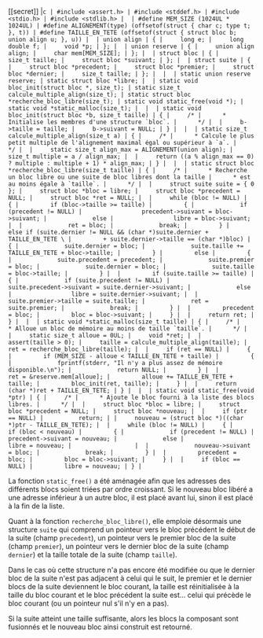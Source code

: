 [[secret]]
|```c
| #include <assert.h>
| #include <stddef.h>
| #include <stdio.h>
| #include <stdlib.h>
| 
| #define MEM_SIZE (1024UL * 1024UL)
| #define ALIGNEMENT(type) (offsetof(struct { char c; type t; }, t))
| #define TAILLE_EN_TETE (offsetof(struct { struct bloc b; union align u; }, u))
| 
| union align
| {
|     long e;
|     long double f;
|     void *p;
| };
| 
| union reserve
| {
|     union align align;
|     char mem[MEM_SIZE];
| };
| 
| struct bloc
| {
|     size_t taille;
|     struct bloc *suivant;
| };
| 
| struct suite
| {
|     struct bloc *precedent;
|     struct bloc *premier;
|     struct bloc *dernier;
|     size_t taille;
| };
| 
| 
| static union reserve reserve;
| static struct bloc *libre;
| 
| static void bloc_init(struct bloc *, size_t);
| static size_t calcule_multiple_align(size_t);
| static struct bloc *recherche_bloc_libre(size_t);
| static void static_free(void *);
| static void *static_malloc(size_t);
| 
| 
| static void bloc_init(struct bloc *b, size_t taille)
| {
|     /*
|      * Initialise les membres d'une structure `bloc`.
|      */
| 
|     b->taille = taille;
|     b->suivant = NULL;
| }
| 
| 
| static size_t calcule_multiple_align(size_t a)
| {
|     /*
|      * Calcule le plus petit multiple de l'alignement maximal égal ou supérieur à `a`.
|      */
| 
|     static size_t align_max = ALIGNEMENT(union align);
|     size_t multiple = a / align_max;
| 
|     return ((a % align_max == 0) ? multiple : multiple + 1) * align_max;
| }
| 
| 
| static struct bloc *recherche_bloc_libre(size_t taille)
| {
|     /*
|      * Recherche un bloc libre ou une suite de bloc libres dont la taille
|      * est au moins égale à `taille`.
|      */
| 
|     struct suite suite = { 0 };
|     struct bloc *bloc = libre;
|     struct bloc *precedent = NULL;
|     struct bloc *ret = NULL;
| 
|     while (bloc != NULL)
|     {
|         if (bloc->taille >= taille)
|         {
|             if (precedent != NULL)
|                 precedent->suivant = bloc->suivant;
|             else
|                 libre = bloc->suivant;
| 
|             ret = bloc;
|             break;
|         }
|         else if (suite.dernier != NULL && (char *)suite.dernier + TAILLE_EN_TETE \
|         + suite.dernier->taille == (char *)bloc)
|         {
|             suite.dernier = bloc;
|             suite.taille += TAILLE_EN_TETE + bloc->taille;
|         }
|         else
|         {
|             suite.precedent = precedent;
|             suite.premier = bloc;
|             suite.dernier = bloc;
|             suite.taille = bloc->taille;
|         }
| 
|         if (suite.taille >= taille)
|         {
|             if (suite.precedent != NULL)
|                 suite.precedent->suivant = suite.dernier->suivant;
|             else
|                 libre = suite.dernier->suivant;
| 
|             suite.premier->taille = suite.taille;
|             ret = suite.premier;
|             break;
|         }
| 
|         precedent = bloc;
|         bloc = bloc->suivant;
|     }
| 
|     return ret;
| }
| 
| 
| static void *static_malloc(size_t taille)
| {
|     /*
|      * Alloue un bloc de mémoire au moins de taille `taille`.
|      */
| 
|     static size_t alloue = 0UL;
|     void *ret;
| 
|     assert(taille > 0);
|     taille = calcule_multiple_align(taille);
|     ret = recherche_bloc_libre(taille);
| 
|     if (ret == NULL)
|     {
|         if (MEM_SIZE - alloue < TAILLE_EN_TETE + taille)
|         {
|             fprintf(stderr, "Il n'y a plus assez de mémoire disponible.\n");
|             return NULL;
|         }
| 
|         ret = &reserve.mem[alloue];
|         alloue += TAILLE_EN_TETE + taille;
|         bloc_init(ret, taille);
|     }
| 
|     return (char *)ret + TAILLE_EN_TETE;
| }
| 
| 
| static void static_free(void *ptr)
| {
|     /*
|      * Ajoute le bloc fourni à la liste des blocs libres.
|      */
| 
|     struct bloc *bloc = libre;
|     struct bloc *precedent = NULL;
|     struct bloc *nouveau;
| 
|     if (ptr == NULL)
|          return;
|
|     nouveau = (struct bloc *)((char *)ptr - TAILLE_EN_TETE);
| 
|     while (bloc != NULL)
|     {
|         if (bloc < nouveau)
|         {
|             if (precedent != NULL)
|                 precedent->suivant = nouveau;
|             else
|                 libre = nouveau;
|                 
| 
|             nouveau->suivant = bloc;
|             break;
|         }
| 
|         precedent = bloc;
|         bloc = bloc->suivant;
|     }
| 
|     if (bloc == NULL)
|         libre = nouveau;
| }
|```

La fonction `static_free()` a été aménagée afin que les adresses des différents blocs soient triées par ordre croissant. Si le nouveau bloc libéré a une adresse inférieur à un autre bloc, il est placé avant lui, sinon il est placé à la fin de la liste.

Quant à la fonction `recherche_bloc_libre()`, elle emploie désormais une structure `suite` qui comprend un pointeur vers le bloc précédent le début de la suite (champ `precedent`), un pointeur vers le premier bloc de la suite (champ `premier`), un pointeur vers le dernier bloc de la suite (champ `dernier`) et la taille totale de la suite (champ `taille`).

Dans le cas où cette structure n'a pas encore été modifiée ou que le dernier bloc de la suite n'est pas adjacent à celui qui le suit, le premier et le dernier blocs de la suite deviennent le bloc courant, la taille est réinitialisée à la taille du bloc courant et le bloc précédent la suite est... celui qui précède le bloc courant (ou un pointeur nul s'il n'y en a pas).

Si la suite atteint une taille suffisante, alors les blocs la composant sont fusionnés et le nouveau bloc ainsi construit est retourné.